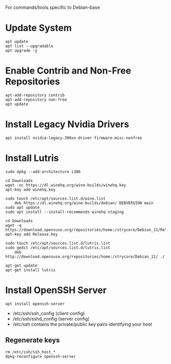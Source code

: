 For commands/tools specific to Debian-base

# Update System
```
apt update
apt list --upgradable
apt upgrade -y
```

# Enable Contrib and Non-Free Repositories
```
apt-add-repository contrib
apt-add-repository non-free
apt update
```

# Install Legacy Nvidia Drivers
```
apt install nvidia-legacy-390xx-driver firmware-misc-nonfree
```

# Install Lutris
```
sudo dpkg --add-architecture i386

cd Downloads
wget -nc https://dl.winehq.org/wine-builds/winehq.key
apt-key add winehq.key

sudo touch /etc/apt/sources.list.d/wine.list
	deb https://dl.winehq.org/wine-builds/debian/ DEBVERSION main
sudo apt update
sudo apt install --install-recommends winehq-staging

cd Downloads
wget -q https://download.opensuse.org/repositories/home:/strycore/Debian_11/Release.key
apt-key add Release.key

sudo touch /etc/apt/sources.list.d/lutris.list
sudo gedit /etc/apt/sources.list.d/lutris.list
	deb http://download.opensuse.org/repositories/home:/strycore/Debian_11/ ./

apt-get update
apt-get install lutris
```

# Install OpenSSH Server
```apt install openssh-server```
- /etc/ssh/ssh_config (client config)
- /etc/ssh/sshd_config (server config)
- /etc/ssh contains the private/public key pairs identifying your host

## Regenerate keys
```
rm /etc/ssh/ssh_host_*
dpkg-reconfigure openssh-server
```


